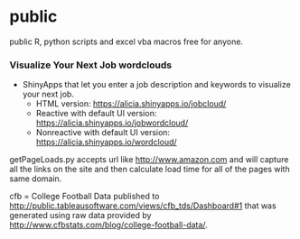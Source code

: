 public
======

public R, python scripts and excel vba macros free for anyone.

### Visualize Your Next Job wordclouds

* ShinyApps that let you enter a job description and keywords to visualize your next job.
  * HTML version: https://alicia.shinyapps.io/jobcloud/
  * Reactive with default UI version: https://alicia.shinyapps.io/jobwordcloud/
  * Nonreactive with default UI version: https://alicia.shinyapps.io/wordcloud/


getPageLoads.py accepts url like http://www.amazon.com and will capture all the links on the site and then calculate load time for all of the pages with same domain.

cfb = College Football Data published to http://public.tableausoftware.com/views/cfb_tds/Dashboard#1 that was generated using raw data provided by http://www.cfbstats.com/blog/college-football-data/.
